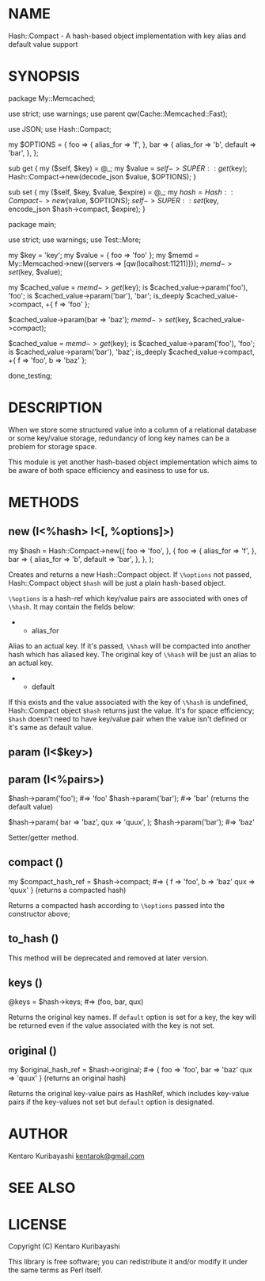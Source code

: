 # NAME

Hash::Compact - A hash-based object implementation with key alias and
default value support

# SYNOPSIS

  package My::Memcached;

  use strict;
  use warnings;
  use parent qw(Cache::Memcached::Fast);

  use JSON;
  use Hash::Compact;

  my $OPTIONS = {
      foo => {
          alias_for => 'f',
      },
      bar => {
          alias_for => 'b',
          default   => 'bar',
      },
  };

  sub get {
      my ($self, $key) = @_;
      my $value = $self->SUPER::get($key);
      Hash::Compact->new(decode_json $value, $OPTIONS);
  }

  sub set {
      my ($self, $key, $value, $expire) = @_;
      my $hash = Hash::Compact->new($value, $OPTIONS);
      $self->SUPER::set($key, encode_json $hash->compact, $expire);
  }

  package main;

  use strict;
  use warnings;
  use Test::More;

  my $key   = 'key';
  my $value = { foo => 'foo' };
  my $memd  = My::Memcached->new({servers => [qw(localhost:11211)]});
     $memd->set($key, $value);

  my $cached_value = $memd->get($key);
  is        $cached_value->param('foo'), 'foo';
  is        $cached_value->param('bar'), 'bar';
  is_deeply $cached_value->compact, +{ f => 'foo' };

  $cached_value->param(bar => 'baz');
  $memd->set($key, $cached_value->compact);

  $cached_value = $memd->get($key);
  is        $cached_value->param('foo'), 'foo';
  is        $cached_value->param('bar'), 'baz';
  is_deeply $cached_value->compact, +{ f => 'foo', b => 'baz' };

  done_testing;

# DESCRIPTION

When we store some structured value into a column of a relational
database or some key/value storage, redundancy of long key names can
be a problem for storage space.

This module is yet another hash-based object implementation which aims
to be aware of both space efficiency and easiness to use for us.

# METHODS

## new (I<\%hash> I<[, \%options]>)

  my $hash = Hash::Compact->new({
          foo => 'foo',
      }, {
          foo => {
              alias_for => 'f',
          },
          bar => {
              alias_for => 'b',
              default   => 'bar',
          },
      },
  );

Creates and returns a new Hash::Compact object. If `\%options` not
passed, Hash::Compact object `$hash` will be just a plain hash-based
object.

`\%options` is a hash-ref which key/value pairs are associated with
ones of `\%hash`. It may contain the fields below:

- * alias_for

Alias to an actual key. If it's passed, `\%hash` will be compacted
into another hash which has aliased key. The original key of `\%hash`
will be just an alias to an actual key.

- * default

If this exists and the value associated with the key of `\%hash` is
undefined, Hash::Compact object `$hash` returns just the value. It's
for space efficiency; `$hash` doesn't need to have key/value pair
when the value isn't defined or it's same as default value.

## param (I<$key>)

## param (I<%pairs>)

  $hash->param('foo');          #=> 'foo'
  $hash->param('bar');          #=> 'bar' (returns the default value)

  $hash->param(
      bar => 'baz',
      qux => 'quux',
  );
  $hash->param('bar');          #=> 'baz'

Setter/getter method.

## compact ()

  my $compact_hash_ref = $hash->compact;
  #=> { f => 'foo', b => 'baz' qux => 'quux' } (returns a compacted hash)

Returns a compacted hash according to `\%options` passed into the
constructor above;

## to_hash ()

This method will be deprecated and removed at later version.

## keys ()

  @keys = $hash->keys; #=> (foo, bar, qux)

Returns the original key names. If `default` option is set for a key,
the key will be returned even if the value associated with the key is
not set.

## original ()

  my $original_hash_ref = $hash->original;
  #=> { foo => 'foo', bar => 'baz' qux => 'quux' } (returns an original hash)

Returns the original key-value pairs as HashRef, which includes
key-value pairs if the key-values not set but `default` option is
designated.

# AUTHOR

Kentaro Kuribayashi <kentarok@gmail.com>

# SEE ALSO

# LICENSE

Copyright (C) Kentaro Kuribayashi

This library is free software; you can redistribute it and/or modify
it under the same terms as Perl itself.